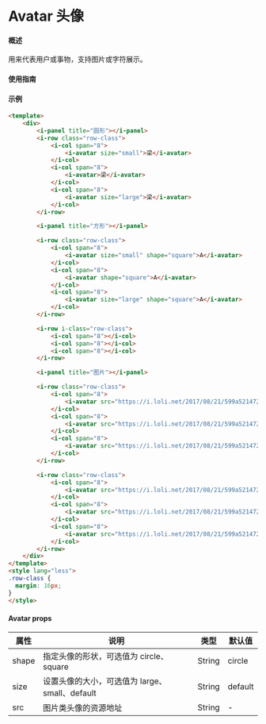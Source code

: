 # Avatar 头像

#### 概述

用来代表用户或事物，支持图片或字符展示。

#### 使用指南

#### 示例

```html
<template>
    <div>
        <i-panel title="圆形"></i-panel>
        <i-row class="row-class">
            <i-col span="8">
                <i-avatar size="small">梁</i-avatar>
            </i-col>
            <i-col span="8">
                <i-avatar>梁</i-avatar>
            </i-col>
            <i-col span="8">
                <i-avatar size="large">梁</i-avatar>
            </i-col>
        </i-row>

        <i-panel title="方形"></i-panel>

        <i-row class="row-class">
            <i-col span="8">
                <i-avatar size="small" shape="square">A</i-avatar>
            </i-col>
            <i-col span="8">
                <i-avatar shape="square">A</i-avatar>
            </i-col>
            <i-col span="8">
                <i-avatar size="large" shape="square">A</i-avatar>
            </i-col>
        </i-row>

        <i-row i-class="row-class">
            <i-col span="8"></i-col>
            <i-col span="8"></i-col>
            <i-col span="8"></i-col>
        </i-row>

        <i-panel title="图片"></i-panel>

        <i-row class="row-class">
            <i-col span="8">
                <i-avatar src="https://i.loli.net/2017/08/21/599a521472424.jpg" size="small"></i-avatar>
            </i-col>
            <i-col span="8">
                <i-avatar src="https://i.loli.net/2017/08/21/599a521472424.jpg" size="default"></i-avatar>
            </i-col>
            <i-col span="8">
                <i-avatar src="https://i.loli.net/2017/08/21/599a521472424.jpg" size="large"></i-avatar>
            </i-col>
        </i-row>

        <i-row class="row-class">
            <i-col span="8">
                <i-avatar src="https://i.loli.net/2017/08/21/599a521472424.jpg" size="small" shape="square"></i-avatar>
            </i-col>
            <i-col span="8">
                <i-avatar src="https://i.loli.net/2017/08/21/599a521472424.jpg" size="default" shape="square"></i-avatar>
            </i-col>
            <i-col span="8">
                <i-avatar src="https://i.loli.net/2017/08/21/599a521472424.jpg" size="large" shape="square"></i-avatar>
            </i-col>
        </i-row>
    </div>
</template>
<style lang="less">
.row-class {
  margin: 16px;
}
</style>

```

#### Avatar props

| 属性  | 说明                                        | 类型   | 默认值  |
|-------|-------------------------------------------|--------|---------|
| shape | 指定头像的形状，可选值为 circle、square       | String | circle  |
| size  | 设置头像的大小，可选值为 large、small、default | String | default |
| src   | 图片类头像的资源地址                        | String | -       |
